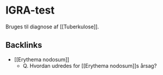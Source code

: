 # IGRA-test
Bruges til diagnose af [[Tuberkulose]].

## Backlinks
* [[Erythema nodosum]]
	* Q. Hvordan udredes for [[Erythema nodosum]]s årsag?

<!-- #anki/tag/med/Infectious #anki/deck/Medicine -->

<!-- {BearID:E7CA542A-2F39-41A9-9721-671292C865EC-30450-000037D280D0B755} -->
